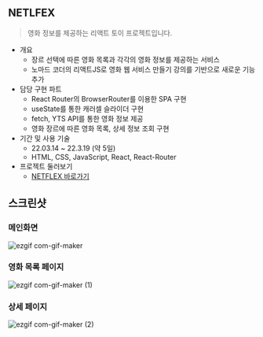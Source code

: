 ## NETLFEX
> 영화 정보를 제공하는 리액트 토이 프로젝트입니다.
- 개요
  - 장르 선택에 따른 영화 목록과 각각의 영화 정보를 제공하는 서비스
  - 노마드 코더의 리액트JS로 영화 웹 서비스 만들기 강의를 기반으로 새로운 기능 추가
- 담당 구현 파트
  - React Router의 BrowserRouter를 이용한 SPA 구현 
  - useState를 통한 캐러셀 슬라이더 구현
  - fetch, YTS API를 통한 영화 정보 제공
  - 영화 장르에 따른 영화 목록, 상세 정보 조회 구현
- 기간 및 사용 기술
  - 22.03.14 ~ 22.3.19 (약 5일)
  - HTML, CSS, JavaScript, React, React-Router
- 프로젝트 둘러보기
  - [NETFLEX 바로가기](https://raccoon-ccoder.github.io/react-movie/)


## 스크린샷
### 메인화면
![ezgif com-gif-maker](https://user-images.githubusercontent.com/77538818/159177948-8c9ee16a-aca2-41f9-b4ab-2df18af0a565.gif)

### 영화 목록 페이지
![ezgif com-gif-maker (1)](https://user-images.githubusercontent.com/77538818/159178132-3540ad31-5317-49b5-8b33-3bfe0080ad1a.gif)

### 상세 페이지
![ezgif com-gif-maker (2)](https://user-images.githubusercontent.com/77538818/159178151-f823a18c-b162-4536-b1d6-e98a79e8bf16.gif)


